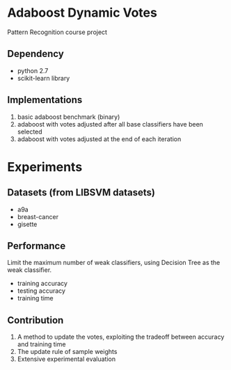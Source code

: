 # Adaboost Dynamic Votes

Pattern Recognition course project

## Dependency
* python 2.7
* scikit-learn library

## Implementations
1. basic adaboost benchmark (binary)
2. adaboost with votes adjusted after all base classifiers have been selected
3. adaboost with votes adjusted at the end of each iteration

# Experiments
## Datasets (from LIBSVM datasets)
* a9a
* breast-cancer
* gisette

## Performance
Limit the maximum number of weak classifiers, using Decision Tree as the weak classifier.
* training accuracy
* testing accuracy
* training time

## Contribution
1. A method to update the votes, exploiting the tradeoff between accuracy and training time
2. The update rule of sample weights
3. Extensive experimental evaluation
